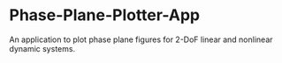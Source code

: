 # Phase-Plane-Plotter-App
An application to plot phase plane figures for 2-DoF linear and nonlinear dynamic systems.
